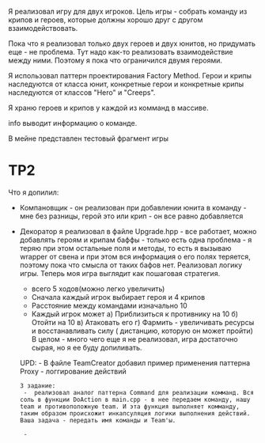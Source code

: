 Я реализовал игру для двух игроков. Цель игры - собрать команду из крипов и героев, которые должны хорошо друг с другом взаимодействовать.

Пока что я реализовал только двух героев и двух юнитов, но придумать еще - не проблема.
Тут надо как-то реализовать взаимодействие между ними. Поэтому я пока что ограничился двумя героями.

Я использовал паттерн проектирования Factory Method. Герои и крипы наследуются от класса юнит, конкретные герои и конкретные крипы наследуются от классов "Hero" и "Creeps".

Я храню героев и крипов у каждой из комманд в массиве.

info выводит информацию о команде.

В мейне представлен тестовый фрагмент игры


# TP2

Что я допилил:
- Компановщик - он реализован при добавлении юнита в команду - мне без разницы, герой это или крип - он все равно добавляется
- Декоратор я реализовал в файле Upgrade.hpp - все работает, можно добавлять героям и крипам баффы - только есть одна проблема - я теряю при этом остальные 
    поля и методы, то есть я вызываю wrapper от свена и при этом вся информация о его полях теряется, поэтому пока что смысла от таких бафов нет.
    Реализовал логику игры.
    Теперь моя игра выглядит как пошаговая стратегия.
     - всего 5 ходов(можно легко увеличить)
     - Сначала каждый игрок выбирает героя и 4 крипов
     - Расстояние между командами изначально 10
     - Каждый игрок может
      а) Приблизиться к противнику на 10
      б) Отойти на 10
      в) Атаковать его
      г) Фармить - увеличивать ресурсы и восстанавливать силу ( дистанцию, которую  он может пройти)
    В целом - много чего еще я не реализовал, игра достаточно сырая, но я ее буду допиливать.
    
    UPD:
      - В файле TeamCreator добавил пример применения паттерна Proxy - логгирование действий
      
      
      3 задание:
       -  реализовал аналог паттерна Command для реализации комманд. Вся соль в функции DoAction в main.cpp - в нее передаем команду, нашу team и противоположную team. И эта функция выполняет комманду, таким образом происхожит инкапсуляция логики выполнения действий. Ваша задача - передать имя команды и Team'ы.
       
       -
